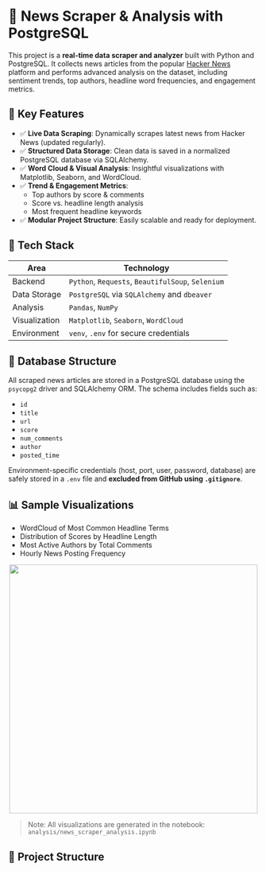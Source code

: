 # 📰 News Scraper & Analysis with PostgreSQL

This project is a **real-time data scraper and analyzer** built with Python and PostgreSQL. It collects news articles from the popular [Hacker News](https://news.ycombinator.com/) platform and performs advanced analysis on the dataset, including sentiment trends, top authors, headline word frequencies, and engagement metrics.

## 🚀 Key Features

- ✅ **Live Data Scraping**: Dynamically scrapes latest news from Hacker News (updated regularly).
- ✅ **Structured Data Storage**: Clean data is saved in a normalized PostgreSQL database via SQLAlchemy.
- ✅ **Word Cloud & Visual Analysis**: Insightful visualizations with Matplotlib, Seaborn, and WordCloud.
- ✅ **Trend & Engagement Metrics**:
  - Top authors by score & comments
  - Score vs. headline length analysis
  - Most frequent headline keywords
- ✅ **Modular Project Structure**: Easily scalable and ready for deployment.

## 🧱 Tech Stack

| Area | Technology |
|------|------------|
| Backend | `Python`, `Requests`, `BeautifulSoup`, `Selenium` |
| Data Storage | `PostgreSQL` via `SQLAlchemy` and `dbeaver` |
| Analysis | `Pandas`, `NumPy` |
| Visualization | `Matplotlib`, `Seaborn`, `WordCloud` |
| Environment | `venv`, `.env` for secure credentials |

## 🧮 Database Structure

All scraped news articles are stored in a PostgreSQL database using the `psycopg2` driver and SQLAlchemy ORM. The schema includes fields such as:

- `id`
- `title`
- `url`
- `score`
- `num_comments`
- `author`
- `posted_time`

Environment-specific credentials (host, port, user, password, database) are safely stored in a `.env` file and **excluded from GitHub using `.gitignore`**.

## 📊 Sample Visualizations

- WordCloud of Most Common Headline Terms  
- Distribution of Scores by Headline Length  
- Most Active Authors by Total Comments  
- Hourly News Posting Frequency

<p align="center">
  <img src="assets/wordcloud_example.png" width="500" />
</p>

> Note: All visualizations are generated in the notebook:  
> `analysis/news_scraper_analysis.ipynb`

## 📁 Project Structure

